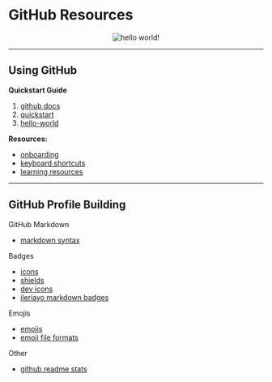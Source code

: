 # GitHub Resources

<div align="center">
<img src="https://lo2y.com/wp-content/uploads/2016/02/hello-world.png" alt="hello world!"/>
</div>

---

## Using GitHub

**Quickstart Guide**
1. [github docs](https://docs.github.com/en/get-started)
2. [quickstart](https://docs.github.com/en/get-started/quickstart)
3. [hello-world](https://docs.github.com/en/get-started/quickstart/hello-world)

**Resources:**
- [onboarding](https://docs.github.com/en/get-started/onboarding/getting-started-with-your-github-account)
- [keyboard shortcuts](https://docs.github.com/en/get-started/using-github/keyboard-shortcuts)
- [learning resources](https://docs.github.com/en/get-started/quickstart/git-and-github-learning-resources)


---

## GitHub Profile Building

GitHub Markdown
- [markdown syntax](https://www.markdownguide.org/cheat-sheet/#basic-syntax)

Badges
- [icons](https://simpleicons.org/)
- [shields](https://shields.io/)
- [dev icons](https://github.com/devicons/devicon)
- [ileriayo markdown badges](https://github.com/Ileriayo/markdown-badges)

Emojis
- [emojis](https://emojipedia.org/emoji/)
- [emoji file formats](https://www.fileformat.info/info/emoji/list.htm)

Other
- [github readme stats](https://github.com/anuraghazra/github-readme-stats)
